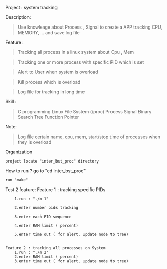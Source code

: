 Project : system tracking 

Description: 
> Use knowleage about Process , Signal to create a APP tracking CPU, MEMORY, ... and save 
    log file

Feature : 
> Tracking all process in a linux system about Cpu , Mem

> Tracking one or more process with specific PID which is set 

> Alert to User when system is overload

> Kill process which is overload 

> Log file for tracking in long time 

Skill :
> C programming
> Linux File System (/proc)
> Process 
> Signal 
> Binary Search Tree
> Function Pointer

Note:
> Log file certain name, cpu, mem, start/stop time of processes when they is overload

Organization 

	project locate "inter_bst_proc" directory

How to run ?
	go to "cd inter_bst_proc"
	
	run "make"

Test 2 feature:
	Feature 1 : tracking specific PIDs
	
		1.run : "./m 1"
		
		2.enter number pids tracking 
		
		3.enter each PID sequence 
		
		4.enter RAM limit ( percent)
		
		5.enter time out ( for alert, update node to tree)

	
	Feature 2 : tracking all processes on System
		1.run : "./m 2"
		2.enter RAM limit ( percent)
		3.enter time out ( for alert, update node to tree)












